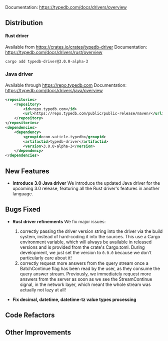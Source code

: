 Documentation: https://typedb.com/docs/drivers/overview

## Distribution

#### Rust driver

Available from https://crates.io/crates/typedb-driver
Documentation: https://typedb.com/docs/drivers/rust/overview


```sh
cargo add typedb-driver@3.0.0-alpha-3
```


### Java driver

Available through https://repo.typedb.com
Documentation: https://typedb.com/docs/drivers/java/overview

```xml
<repositories>
    <repository>
        <id>repo.typedb.com</id>
        <url>https://repo.typedb.com/public/public-release/maven/</url>
    </repository>
</repositories>
<dependencies>
    <dependency>
        <groupid>com.vaticle.typedb</groupid>
        <artifactid>typedb-driver</artifactid>
        <version>3.0.0-alpha-3</version>
    </dependency>
</dependencies>
```

## New Features
- **Introduce 3.0 Java driver**
  We introduce the updated Java driver for the upcoming 3.0 release, featuring all the Rust driver's features in another language.


## Bugs Fixed
- **Rust driver refinements**
  We fix major issues:

  1. correctly passing the driver version string into the driver via the build system, instead of hard-coding it into the sources. This use a Cargo environment variable, which will always be available in released versions and is provided from the crate's Cargo.toml. During development, we just set the version to `0.0.0` because we don't particularly care about it!
  2. correctly request more answers from the query stream once a BatchContinue flag has been read by the user, as they consume the query answer stream. Previously, we immediately request more answers from the server as soon as we see the StreamContinue signal, in the network layer, which meant the whole stream was actually not lazy at all!

- **Fix decimal, datetime, datetime-tz value types processing**
  

## Code Refactors


## Other Improvements


